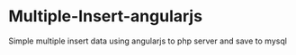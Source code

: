# Multiple-Insert-angularjs
Simple multiple insert data using angularjs to php server and save to mysql
